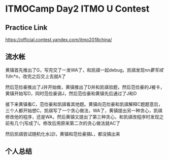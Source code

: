 # ITMOCamp Day2 ITMO U Contest

## Practice Link

https://official.contest.yandex.com/itmo2018china/

## 流水帐

黄镇首先推出了G，写完交了一发WA了，和凯祺一起debug，凯祺发现n*n要写成1\ll*n*n，改完之后交上去就A了

然后范俭豪推出了J并开始做，黄镇推出了D并和凯祺验题，然后范俭豪的J被卡，黄镇开始写D，同时范俭豪调J，然后范俭豪和黄镇先后通过了J和D

接下来黄镇看C，范俭豪和凯祺看其他题。黄镇向范俭豪和凯祺解释C题题意后，三个人都开始想C，凯祺写了一个贪心做法，WA了，黄镇提出另一种贪心，凯祺修改他的程序，还是WA，然后黄镇又提出了第三种贪心，和凯祺改程序时发现之前有几个j写成了i，修改后用原来第二次的贪心做法就AC了

然后凯祺尝试随机化水过I，黄镇和范俭豪搞L，都没搞出来

## 个人总结

### 
